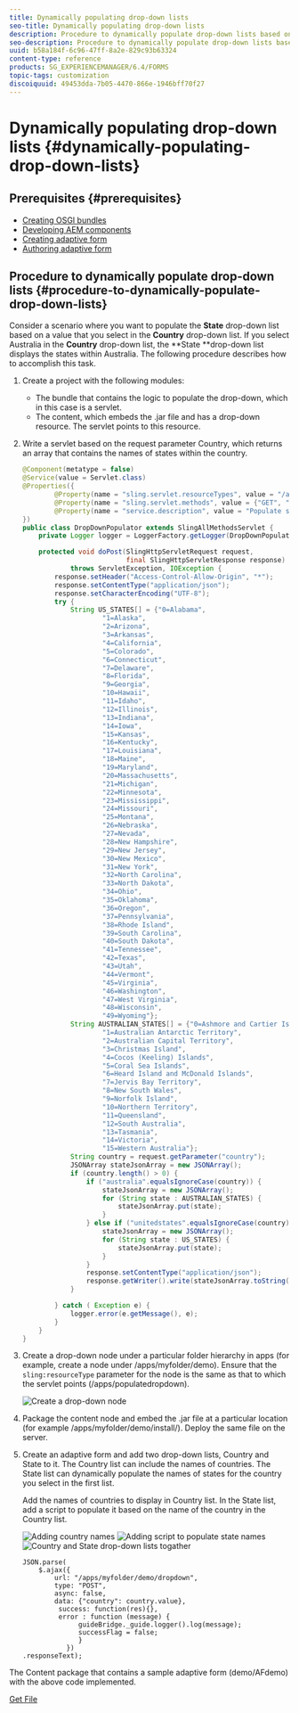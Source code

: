 ```yaml
---
title: Dynamically populating drop-down lists 
seo-title: Dynamically populating drop-down lists 
description: Procedure to dynamically populate drop-down lists based on some logic
seo-description: Procedure to dynamically populate drop-down lists based on some logic
uuid: b58a184f-6c96-47ff-8a2e-829c93b63324
content-type: reference
products: SG_EXPERIENCEMANAGER/6.4/FORMS
topic-tags: customization
discoiquuid: 49453dda-7b05-4470-866e-1946bff70f27
---
```


# Dynamically populating drop-down lists {#dynamically-populating-drop-down-lists}

## Prerequisites {#prerequisites}

* [Creating OSGI bundles](https://helpx.adobe.com/experience-manager/using/creating-osgi-bundles-digital-marketing.html)
* [Developing AEM components](../../sites/developing/using/components.md)
* [Creating adaptive form](../../forms/using/creating-adaptive-form.md)
* [Authoring adaptive form](../../forms/using/introduction-forms-authoring.md)

## Procedure to dynamically populate drop-down lists {#procedure-to-dynamically-populate-drop-down-lists}

Consider a scenario where you want to populate the **State** drop-down list based on a value that you select in the **Country** drop-down list. If you select Australia in the **Country** drop-down list, the **State **drop-down list displays the states within Australia. The following procedure describes how to accomplish this task.

1. Create a project with the following modules:

    * The bundle that contains the logic to populate the drop-down, which in this case is a servlet.
    * The content, which embeds the .jar file and has a drop-down resource. The servlet points to this resource.

1. Write a servlet based on the request parameter Country, which returns an array that contains the names of states within the country.

   ```java
   @Component(metatype = false)
   @Service(value = Servlet.class)
   @Properties({
           @Property(name = "sling.servlet.resourceTypes", value = "/apps/populatedropdown"),
           @Property(name = "sling.servlet.methods", value = {"GET", "POST"}),
           @Property(name = "service.description", value = "Populate states dropdown based on country value")
   })
   public class DropDownPopulator extends SlingAllMethodsServlet {
       private Logger logger = LoggerFactory.getLogger(DropDownPopulator.class);
   
       protected void doPost(SlingHttpServletRequest request,
                             final SlingHttpServletResponse response)
               throws ServletException, IOException {
           response.setHeader("Access-Control-Allow-Origin", "*");
           response.setContentType("application/json");
           response.setCharacterEncoding("UTF-8");
           try {
               String US_STATES[] = {"0=Alabama",
                       "1=Alaska",
                       "2=Arizona",
                       "3=Arkansas",
                       "4=California",
                       "5=Colorado",
                       "6=Connecticut",
                       "7=Delaware",
                       "8=Florida",
                       "9=Georgia",
                       "10=Hawaii",
                       "11=Idaho",
                       "12=Illinois",
                       "13=Indiana",
                       "14=Iowa",
                       "15=Kansas",
                       "16=Kentucky",
                       "17=Louisiana",
                       "18=Maine",
                       "19=Maryland",
                       "20=Massachusetts",
                       "21=Michigan",
                       "22=Minnesota",
                       "23=Mississippi",
                       "24=Missouri",
                       "25=Montana",
                       "26=Nebraska",
                       "27=Nevada",
                       "28=New Hampshire",
                       "29=New Jersey",
                       "30=New Mexico",
                       "31=New York",
                       "32=North Carolina",
                       "33=North Dakota",
                       "34=Ohio",
                       "35=Oklahoma",
                       "36=Oregon",
                       "37=Pennsylvania",
                       "38=Rhode Island",
                       "39=South Carolina",
                       "40=South Dakota",
                       "41=Tennessee",
                       "42=Texas",
                       "43=Utah",
                       "44=Vermont",
                       "45=Virginia",
                       "46=Washington",
                       "47=West Virginia",
                       "48=Wisconsin",
                       "49=Wyoming"};
               String AUSTRALIAN_STATES[] = {"0=Ashmore and Cartier Islands",
                       "1=Australian Antarctic Territory",
                       "2=Australian Capital Territory",
                       "3=Christmas Island",
                       "4=Cocos (Keeling) Islands",
                       "5=Coral Sea Islands",
                       "6=Heard Island and McDonald Islands",
                       "7=Jervis Bay Territory",
                       "8=New South Wales",
                       "9=Norfolk Island",
                       "10=Northern Territory",
                       "11=Queensland",
                       "12=South Australia",
                       "13=Tasmania",
                       "14=Victoria",
                       "15=Western Australia"};
               String country = request.getParameter("country");
               JSONArray stateJsonArray = new JSONArray();
               if (country.length() > 0) {
                   if ("australia".equalsIgnoreCase(country)) {
                       stateJsonArray = new JSONArray();
                       for (String state : AUSTRALIAN_STATES) {
                           stateJsonArray.put(state);
                       }
                   } else if ("unitedstates".equalsIgnoreCase(country)) {
                       stateJsonArray = new JSONArray();
                       for (String state : US_STATES) {
                           stateJsonArray.put(state);
                       }
                   }
                   response.setContentType("application/json");
                   response.getWriter().write(stateJsonArray.toString());
               }
   
           } catch ( Exception e) {
               logger.error(e.getMessage(), e);
           }
       }
   }
   ```

1. Create a drop-down node under a particular folder hierarchy in apps (for example, create a node under /apps/myfolder/demo). Ensure that the `sling:resourceType` parameter for the node is the same as that to which the servlet points (/apps/populatedropdown).

   ![Create a drop-down node](assets/dropdown-node.png)

1. Package the content node and embed the .jar file at a particular location (for example /apps/myfolder/demo/install/). Deploy the same file on the server. 
1. Create an adaptive form and add two drop-down lists, Country and State to it. The Country list can include the names of countries. The State list can dynamically populate the names of states for the country you select in the first list.

   Add the names of countries to display in Country list. In the State list, add a script to populate it based on the name of the country in the Country list. 

   ![Adding country names](assets/country-dropdown.png) ![Adding script to populate state names](assets/state-dropdown.png) ![Country and State drop-down lists togather](assets/2dropdowns.png) 

   ```
   JSON.parse(
       $.ajax({
           url: "/apps/myfolder/demo/dropdown",
           type: "POST",
           async: false,
           data: {"country": country.value},
            success: function(res){},
            error : function (message) {  
                 guideBridge._guide.logger().log(message);
                 successFlag = false;
                 }
              })
   .responseText);
   ```

The Content package that contains a sample adaptive form (demo/AFdemo) with the above code implemented.

[Get File](assets/dropdown-demo-content-1.0.1-snapshot.zip)
